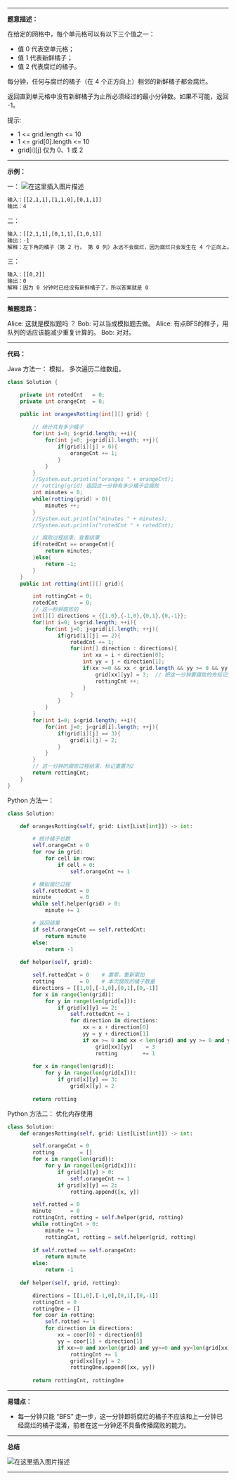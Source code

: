 ----

**题意描述：**


在给定的网格中，每个单元格可以有以下三个值之一：

- 值 0 代表空单元格；
- 值 1 代表新鲜橘子；
- 值 2 代表腐烂的橘子。

每分钟，任何与腐烂的橘子（在 4 个正方向上）相邻的新鲜橘子都会腐烂。

返回直到单元格中没有新鲜橘子为止所必须经过的最小分钟数。如果不可能，返回 -1。

提示:
- 1 <= grid.length <= 10
- 1 <= grid[0].length <= 10
- grid[i][j] 仅为 0、1 或 2


----

**示例：**

一：
![在这里插入图片描述](https://img-blog.csdnimg.cn/20200304085432689.png?x-oss-process=image/watermark,type_ZmFuZ3poZW5naGVpdGk,shadow_10,text_aHR0cHM6Ly9ibG9nLmNzZG4ubmV0L0FfRF9F,size_16,color_FFFFFF,t_70#pic_center)

```handlebars
输入：[[2,1,1],[1,1,0],[0,1,1]]
输出：4
```

二：

```handlebars
输入：[[2,1,1],[0,1,1],[1,0,1]]
输出：-1
解释：左下角的橘子（第 2 行， 第 0 列）永远不会腐烂，因为腐烂只会发生在 4 个正向上。
```

三：

```handlebars
输入：[[0,2]]
输出：0
解释：因为 0 分钟时已经没有新鲜橘子了，所以答案就是 0 
```

---


**解题思路：**

Alice: 这就是模拟题吗 ？
Bob: 可以当成模拟题去做。
Alice: 有点BFS的样子，用队列的话应该能减少重复计算的。
Bob: 对对。


----

**代码：**

Java 方法一： 模拟， 多次遍历二维数组。

```java
class Solution {

    private int rotedCnt   = 0;
    private int orangeCnt  = 0;

    public int orangesRotting(int[][] grid) {
		
		// 统计共有多少橘子
        for(int i=0; i<grid.length; ++i){
            for(int j=0; j<grid[i].length; ++j){
                if(grid[i][j] > 0){
                    orangeCnt += 1;
                }
            }
        }
        //System.out.println("oranges " + orangeCnt);
		// rotting(grid) 返回这一分钟有多少橘子会腐败
        int minutes = 0;
        while(rotting(grid) > 0){
            minutes ++;
        }
        //System.out.println("minutes " + minutes);
        //System.out.println("rotedCnt " + rotedCnt);

		// 腐败过程结束，查看结果
        if(rotedCnt == orangeCnt){
            return minutes;
        }else{
            return -1;
        }
    }
    public int rotting(int[][] grid){

        int rottingCnt = 0;
        rotedCnt       = 0;
        // 这一秒钟腐败的
        int[][] directions = {{1,0},{-1,0},{0,1},{0,-1}};
        for(int i=0; i<grid.length; ++i){
            for(int j=0; j<grid[i].length; ++j){
                if(grid[i][j] == 2){
                    rotedCnt += 1;
                    for(int[] direction : directions){
                        int xx = i + direction[0];
                        int yy = j + direction[1];
                        if(xx >=0 && xx < grid.length && yy >= 0 && yy < grid[i].length && grid[xx][yy] == 1){
                            grid[xx][yy] = 3;  // 把这一分钟要腐败的先标记为 3 防止与之前已经腐败的混淆
                            rottingCnt ++;                  
                        }
                    }
                }
            }
        }
        for(int i=0; i<grid.length; ++i){
            for(int j=0; j<grid[i].length; ++j){
                if(grid[i][j] == 3){
                    grid[i][j] = 2;
                }
            }
        }
        // 这一分钟的腐败过程结束，标记重置为2
        return rottingCnt;
    }
}
```

Python 方法一： 

```python
class Solution:

    def orangesRotting(self, grid: List[List[int]]) -> int:

        # 统计橘子总数
        self.orangeCnt = 0
        for row in grid:
            for cell in row:
                if cell > 0:
                    self.orangeCnt += 1

        # 模拟腐烂过程
        self.rottedCnt = 0
        minute         = 0
        while self.helper(grid) > 0:
            minute += 1

        # 返回结果
        if self.orangeCnt == self.rottedCnt:
            return minute
        else:
            return -1 
        
    def helper(self, grid):

        self.rottedCnt = 0    # 置零，重新累加
        rotting        = 0    # 本次腐败的橘子数量 
        directions = [[1,0],[-1,0],[0,1],[0,-1]]
        for x in range(len(grid)):
            for y in range(len(grid[x])):
                if grid[x][y] == 2:
                    self.rottedCnt += 1
                    for direction in directions:
                        xx = x + direction[0]
                        yy = y + direction[1]
                        if xx >= 0 and xx < len(grid) and yy >= 0 and yy < len(grid[xx]) and grid[xx][yy] == 1:
                            grid[xx][yy]    = 3
                            rotting        += 1
        
        for x in range(len(grid)):
            for y in range(len(grid[x])):
                if grid[x][y] == 3:
                    grid[x][y] = 2
        
        return rotting
```

Python 方法二： 优化内存使用

```python
class Solution:
    def orangesRotting(self, grid: List[List[int]]) -> int:

        self.orangeCnt = 0
        rotting        = []
        for x in range(len(grid)):
            for y in range(len(grid[x])):
                if grid[x][y] > 0:
                    self.orangeCnt += 1
                if grid[x][y] == 2:
                    rotting.append([x, y])

        self.rotted = 0
        minute      = 0
        rottingCnt, rotting = self.helper(grid, rotting)
        while rottingCnt > 0:
            minute += 1
            rottingCnt, rotting = self.helper(grid, rotting)
        
        if self.rotted == self.orangeCnt:
            return minute
        else:
            return -1
    
    def helper(self, grid, rotting):

        directions = [[1,0],[-1,0],[0,1],[0,-1]]
        rottingCnt = 0
        rottingOne = []
        for coor in rotting:
            self.rotted += 1
            for direction in directions:
                xx = coor[0] + direction[0]
                yy = coor[1] + direction[1]
                if xx>=0 and xx<len(grid) and yy>=0 and yy<len(grid[xx]) and grid[xx][yy] == 1:
                    rottingCnt += 1
                    grid[xx][yy] = 2
                    rottingOne.append([xx, yy])
        
        return rottingCnt, rottingOne
```

----


**易错点：**

- 每一分钟只能 “BFS” 走一步，这一分钟即将腐烂的橘子不应该和上一分钟已经腐烂的橘子混淆，前者在这一分钟还不具备传播腐败的能力。

---

**总结**


![在这里插入图片描述](https://img-blog.csdnimg.cn/20200304100517643.png?x-oss-process=image/watermark,type_ZmFuZ3poZW5naGVpdGk,shadow_10,text_aHR0cHM6Ly9ibG9nLmNzZG4ubmV0L0FfRF9F,size_16,color_FFFFFF,t_70#pic_center)

---



